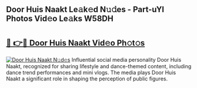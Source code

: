 ## Door Huis Naakt Le𝚊k𝚎d N𝚞𝚍es - Part-uYl Photos Vid𝚎o Le𝚊ks W58DH

# <h2><a href="http://fb4uij.evod.top/?m=Door+Huis+Naakt">🔗 👉🔴 Door Huis Naakt Vid𝚎o Ph𝚘t𝚘s</a></h2>

[![Door Huis Naakt N𝚞d𝚎s](https://i.imgur.com/8V9OHl7.gif)](http://fb4uij.evod.top/?m=Door+Huis+Naakt)
Influential social media personality Door Huis Naakt, recognized for sharing lifestyle and dance-themed content, including dance trend performances and mini vlogs. The media plays Door Huis Naakt a significant role in shaping the perception of public figures. 
